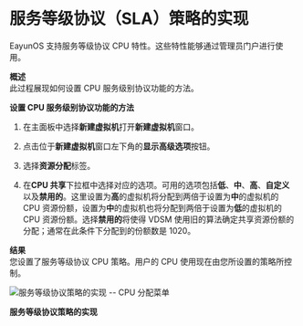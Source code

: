 # 服务等级协议（SLA）策略的实现

EayunOS 支持服务等级协议 CPU 特性。这些特性能够通过管理员门户进行使用。

**概述**<br/>
此过程展现如何设置 CPU 服务级别协议功能的方法。

**设置 CPU 服务级别协议功能的方法**

1. 在主面板中选择**新建虚拟机**打开**新建虚拟机**窗口。

1. 点击位于**新建虚拟机**窗口左下角的**显示高级选项**按钮。

1. 选择**资源分配**标签。

1. 在**CPU
共享**下拉框中选择对应的选项。可用的选项包括**低**、**中**、**高**、**自定义**以及**禁用的**。这里设置为**高**的虚拟机将分配到两倍于设置为**中**的虚拟机的
CPU 资源份额，设置为**中**的虚拟机也将分配到两倍于设置为**低**的虚拟机的 CPU
资源份额。选择**禁用的**将使得 VDSM
使用旧的算法确定共享资源份额的分配；通常在此条件下分配到的份额数是
1020。

**结果**<br/>
您设置了服务等级协议 CPU 策略。用户的 CPU
使用现在由您所设置的策略所控制。

![服务等级协议策略的实现 -- CPU
分配菜单](../images/Quotas_and_Service_Level_Agreement_Policy-CPU_Allocation_Menu.png)

**服务等级协议策略的实现**
